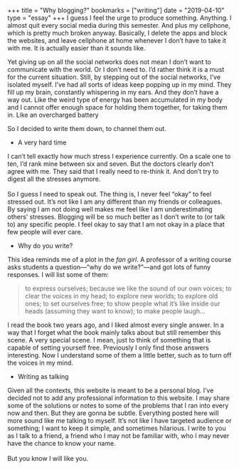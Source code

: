 +++
title = "Why blogging?"
bookmarks = ["writing"]
date = "2019-04-10"
type = "essay"
+++
I guess I feel the urge to produce something. Anything. I almost quit every social media during this semester. And plus my cellphone, which is pretty much broken anyway. Basically, I delete the apps and block the websites, and leave cellphone at home whenever I don’t have to take it with me. It is actually easier than it sounds like.  

Yet giving up on all the social networks does not mean I don’t want to communicate with the world. Or I don’t need to. I’d rather think it is a must for the current situation. Still, by stepping out of the social networks, I’ve isolated myself. I’ve had all sorts of ideas keep popping up in my mind. They fill up my brain, constantly whispering in my ears. And they don’t have a way out. Like the weird type of energy has been accumulated in my body and I cannot offer enough space for holding them together, for taking them in. Like an overcharged battery

So I decided to write them down, to channel them out.   

* A very hard time  

I can’t tell exactly how much stress I experience currently. On a scale one to ten, I’d rank mine between six and seven. But the doctors clearly don’t agree with me. They said that I really need to re-think it. And don’t try to digest all the stresses anymore.   
<br/>
So I guess I need to speak out. The thing is, I never feel “okay” to feel stressed out. It’s not like I am any different than my friends or colleagues. By saying I am not doing well makes me feel like I am underestimating others’ stresses. Blogging will be so much better as I don’t write to (or talk to) any specific people. I feel okay to say that I am not okay in a place that few people will ever care.
<br/>

* Why do you write?  

This idea reminds me of a plot in the _fan girl_.  A professor of a writing course asks students a question—“why do we write?”—and got lots of funny responses. I will list some of them: 
 
  > to express ourselves; because we like the sound of our own voices; to clear the voices in my head; to explore new worlds; to explore old ones; to set ourselves free; to show people what it’s like inside our heads (assuming they want to know); to make people laugh…  

I read the book two years ago, and I liked almost every single answer. In a way that I forget what the book mainly talks about but still remember this scene. A very special scene. I mean, just to think of something that is capable of setting yourself free. Previously I only find those answers interesting. Now I understand some of them a little better, such as to turn off the voices in my mind.
<br/>

* Writing as talking  

Given all the contexts, this website is meant to be a personal blog. I’ve decided not to add any professional information to this website. I may share some of the solutions or notes to some of the problems that I ran into every now and then. But they are gonna be subtle. Everything posted here will more sound like me talking to myself. It’s not like I have targeted audience or something; I want to keep it simple, and sometimes hilarious. I write to you as I talk to a friend, a friend who I may not be familiar with, who I may never have the chance to know your name.  
<br/>
But you know I will like you.
